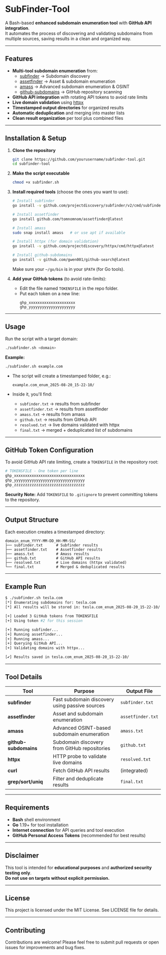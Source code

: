 # SubFinder-Tool

A Bash-based **enhanced subdomain enumeration tool** with **GitHub API integration**.  
It automates the process of discovering and validating subdomains from multiple sources, saving results in a clean and organized way.

---

## Features

- **Multi-tool subdomain enumeration** from:
  - [subfinder](https://github.com/projectdiscovery/subfinder) → Subdomain discovery
  - [assetfinder](https://github.com/tomnomnom/assetfinder) → Asset & subdomain enumeration
  - [amass](https://github.com/OWASP/Amass) → Advanced subdomain enumeration & OSINT
  - [github-subdomains](https://github.com/gwen001/github-search) → GitHub repository scanning
- **GitHub API integration** with rotating API tokens to avoid rate limits
- **Live domain validation** using [httpx](https://github.com/projectdiscovery/httpx)
- **Timestamped output directories** for organized results
- **Automatic deduplication** and merging into master lists
- **Clean result organization** per tool plus combined files

---

## Installation & Setup

1. **Clone the repository**
   ```bash
   git clone https://github.com/yourusername/subfinder-tool.git
   cd subfinder-tool
   ```

2. **Make the script executable**
   ```bash
   chmod +x subfinder.sh
   ```

3. **Install required tools** (choose the ones you want to use):
   ```bash
   # Install subfinder
   go install -v github.com/projectdiscovery/subfinder/v2/cmd/subfinder@latest

   # Install assetfinder
   go install github.com/tomnomnom/assetfinder@latest

   # Install amass
   sudo snap install amass   # or use apt if available

   # Install httpx (for domain validation)
   go install -v github.com/projectdiscovery/httpx/cmd/httpx@latest

   # Install github-subdomains
   go install -v github.com/gwen001/github-search@latest
   ```

   Make sure your `~/go/bin` is in your `$PATH` (for Go tools).

4. **Add your GitHub tokens** (to avoid rate-limits):
   - Edit the file named `TOKENSFILE` in the repo folder.
   - Put each token on a new line:
     ```
     ghp_xxxxxxxxxxxxxxxxxxxxx
     ghp_yyyyyyyyyyyyyyyyyyyyy
     ```

---

## Usage

Run the script with a target domain:

```bash
./subfinder.sh <domain>
```

**Example:**
```bash
./subfinder.sh example.com
```

- The script will create a timestamped folder, e.g.:
  ```
  example.com_enum_2025-08-20_15-22-10/
  ```

- Inside it, you'll find:
  - `subfinder.txt` → results from subfinder
  - `assetfinder.txt` → results from assetfinder
  - `amass.txt` → results from amass
  - `github.txt` → results from GitHub API
  - `resolved.txt` → live domains validated with httpx
  - `final.txt` → merged + deduplicated list of subdomains

---

## GitHub Token Configuration

To avoid GitHub API rate limiting, create a `TOKENSFILE` in the repository root:

```bash
# TOKENSFILE - One token per line
ghp_xxxxxxxxxxxxxxxxxxxxxxxxxxxxxxxx
ghp_yyyyyyyyyyyyyyyyyyyyyyyyyyyyyyyy
ghp_zzzzzzzzzzzzzzzzzzzzzzzzzzzzzzzz
```

**Security Note:** Add `TOKENSFILE` to `.gitignore` to prevent committing tokens to the repository.

---

## Output Structure

Each execution creates a timestamped directory:

```
domain_enum_YYYY-MM-DD_HH-MM-SS/
├── subfinder.txt      # Subfinder results
├── assetfinder.txt    # Assetfinder results
├── amass.txt          # Amass results
├── github.txt         # GitHub API results
├── resolved.txt       # Live domains (httpx validated)
└── final.txt          # Merged & deduplicated results
```

---

## Example Run

```bash
$ ./subfinder.sh tesla.com
[*] Enumerating subdomains for: tesla.com
[*] All results will be stored in: tesla.com_enum_2025-08-20_15-22-10/

[+] Loaded 3 GitHub tokens from TOKENSFILE
[+] Using token #2 for this session

[+] Running subfinder...
[+] Running assetfinder...
[+] Running amass...
[+] Querying GitHub API...
[+] Validating domains with httpx...

[✔] Results saved in tesla.com_enum_2025-08-20_15-22-10/
```

---

## Tool Details

| Tool | Purpose | Output File |
|------|---------|-------------|
| **subfinder** | Fast subdomain discovery using passive sources | `subfinder.txt` |
| **assetfinder** | Asset and subdomain enumeration | `assetfinder.txt` |
| **amass** | Advanced OSINT-based subdomain enumeration | `amass.txt` |
| **github-subdomains** | Subdomain discovery from GitHub repositories | `github.txt` |
| **httpx** | HTTP probe to validate live domains | `resolved.txt` |
| **curl** | Fetch GitHub API results | (integrated) |
| **grep/sort/uniq** | Filter and deduplicate results | `final.txt` |

---

## Requirements

- **Bash** shell environment
- **Go** 1.19+ for tool installation
- **Internet connection** for API queries and tool execution
- **GitHub Personal Access Tokens** (recommended for best results)

---

## Disclaimer

This tool is intended for **educational purposes** and **authorized security testing only**.  
**Do not use on targets without explicit permission.**

---

## License

This project is licensed under the MIT License. See LICENSE file for details.

---

## Contributing

Contributions are welcome! Please feel free to submit pull requests or open issues for improvements and bug fixes.
